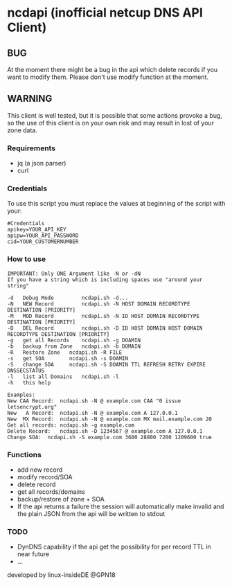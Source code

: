 # ncdapi (inofficial netcup DNS API Client)

## BUG
At the moment there might be a bug in the api which delete records if you want to modify them. Please don't use modify function at the moment.

## WARNING
This client is well tested, but it is possible that some actions provoke a bug, so the use of this client is on your own risk and may result in lost of your zone data.

### Requirements
- jq (a json parser)
- curl

### Credentials
To use this script you must replace the values at beginning of the script with your:
```
#Credentials
apikey=YOUR_API_KEY
apipw=YOUR_API_PASSWORD
cid=YOUR_CUSTOMERNUMBER
```
### How to use
```
IMPORTANT: Only ONE Argument like -N or -dN
If you have a string which is including spaces use "around your string"
  
-d   Debug Mode         ncdapi.sh -d...
-N   NEW Record         ncdapi.sh -N HOST DOMAIN RECORDTYPE DESTINATION [PRIORITY]
-M   MOD Record         ncdapi.sh -N ID HOST DOMAIN RECORDTYPE DESTINATION [PRIORITY]
-D   DEL Record         ncdapi.sh -D ID HOST DOMAIN HOST DOMAIN RECORDTYPE DESTINATION [PRIORITY]
-g   get all Records	ncdapi.sh -g DOAMIN
-b   backup from Zone	ncdapi.sh -b DOMAIN
-R   Restore Zone	ncdapi.sh -R FILE
-s   get SOA    	ncdapi.sh -s DOAMIN
-S   change SOA    	ncdapi.sh -S DOAMIN TTL REFRESH RETRY EXPIRE DNSSECSTATUS
-l   list all Domains	ncdapi.sh -l
-h   this help

Examples:
New CAA Record:  ncdapi.sh -N @ example.com CAA "0 issue letsencrypt.org"
New   A Record:  ncdapi.sh -N @ example.com A 127.0.0.1
New  MX Record:  ncdapi.sh -N @ example.com MX mail.example.com 20
Get all records: ncdapi.sh -g example.com
Delete Record:   ncdapi.sh -D 1234567 @ example.com A 127.0.0.1
Change SOA:	 ncdapi.sh -S example.com 3600 28800 7200 1209600 true
```

### Functions
* add new record
* modify record/SOA
* delete record
* get all records/domains
* backup/restore of zone + SOA
* If the api returns a failure the session will automatically make invalid and the plain JSON from the api will be written to stdout

### TODO
- DynDNS capability if the api get the possibility for per record TTL in near future
- ...

developed by linux-insideDE @GPN18
